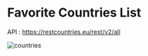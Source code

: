 # Favorite Countries List

API : https://restcountries.eu/rest/v2/all

![countries](https://user-images.githubusercontent.com/73653212/114918455-7929c780-9dfd-11eb-9e8e-af2926cdbf86.gif)